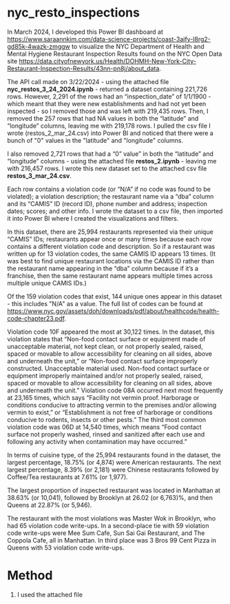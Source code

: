 # nyc_resto_inspections

In March 2024, I developed this Power BI dashboard at https://www.saraannkim.com/data-science-projects/coast-3ajfy-l8rg2-gd85k-4wazk-zmggw to visualize the NYC Department of Health and Mental Hygiene Restaurant Inspection Results found on the NYC Open Data site https://data.cityofnewyork.us/Health/DOHMH-New-York-City-Restaurant-Inspection-Results/43nn-pn8j/about_data.

The API call made on 3/22/2024 - using the attached file **nyc_restos_3_24_2024.ipynb** - returned a dataset containing 221,726 rows. However, 2,291 of the rows had an “inspection_date” of 1/1/1900 - which meant that they were new establishments and had not yet been inspected - so I removed those and was left with 219,435 rows. Then, I removed the 257 rows that had NA values in both the “latitude” and “longitude” columns, leaving me with 219,178 rows. I pulled the csv file I wrote (restos_2_mar_24.csv) into Power BI and noticed that there were a bunch of "0" values in the "latitude" and "longitude" columns.

I also removed 2,721 rows that had a “0” value” in both the “latitude” and “longitude” columns - using the attached file **restos_2.ipynb** - leaving me with 216,457 rows. I wrote this new dataset set to the attached csv file **restos_3_mar_24.csv**. 

Each row contains a violation code (or “N/A” if no code was found to be violated); a violation description; the restaurant name via a “dba” column and its “CAMIS” ID (record ID), phone number and address; inspection dates; scores; and other info. I wrote the dataset to a csv file, then imported it into Power BI where I created the visualizations and filters.

In this dataset, there are 25,994 restaurants represented via their unique “CAMIS” IDs; restaurants appear once or many times because each row contains a different violation code and description. So if a restaurant was written up for 13 violation codes, the same CAMIS ID appears 13 times. (It was best to find unique restaurant locations via the CAMIS ID rather than the restaurant name appearing in the “dba” column because if it’s a franchise, then the same restaurant name appears multiple times across multiple unique CAMIS IDs.)

Of the 159 violation codes that exist, 144 unique ones appear in this dataset - this includes "N/A" as a value. The full list of codes can be found at https://www.nyc.gov/assets/doh/downloads/pdf/about/healthcode/health-code-chapter23.pdf.

Violation code 10F appeared the most at 30,122 times. In the dataset, this violation states that “Non-food contact surface or equipment made of unacceptable material, not kept clean, or not properly sealed, raised, spaced or movable to allow accessibility for cleaning on all sides, above and underneath the unit,” or “Non-food contact surface improperly constructed. Unacceptable material used. Non-food contact surface or equipment improperly maintained and/or not properly sealed, raised, spaced or movable to allow accessibility for cleaning on all sides, above and underneath the unit.” Violation code 08A occurred next most frequently at 23,165 times, which says “Facility not vermin proof. Harborage or conditions conducive to attracting vermin to the premises and/or allowing vermin to exist,” or “Establishment is not free of harborage or conditions conducive to rodents, insects or other pests.” The third most common violation code was 06D at 14,540 times, which means “Food contact surface not properly washed, rinsed and sanitized after each use and following any activity when contamination may have occurred.”

In terms of cuisine type, of the 25,994 restaurants found in the dataset, the largest percentage, 18.75% (or 4,874) were American restaurants. The next largest percentage, 8.39% (or 2,181) were Chinese restaurants followed by Coffee/Tea restaurants at 7.61% (or 1,977).

The largest proportion of inspected restaurant was located in Manhattan at 38.63% (or 10,041), followed by Brooklyn at 26.02 (or 6,763)%, and then Queens at 22.87% (or 5,946).

The restaurant with the most violations was Master Wok in Brooklyn, who had 65 violation code write-ups. In a second-place tie with 59 violation code write-ups were Mee Sum Cafe, Sun Sai Gai Restaurant, and The Coppola Cafe, all in Manhattan. In third place was 3 Bros 99 Cent Pizza in Queens with 53 violation code write-ups.

# Method

1) I used the attached file 
